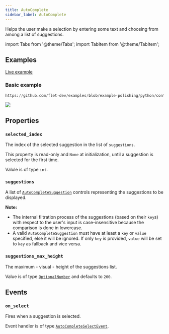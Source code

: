```yaml
---
title: AutoComplete
sidebar_label: AutoComplete
---
```


Helps the user make a selection by entering some text and choosing from among a list of suggestions.

import Tabs from '@theme/Tabs';
import TabItem from '@theme/TabItem';

## Examples

[Live example](https://flet-controls-gallery.fly.dev/input/autocomplete)

### Basic example



```python reference
https://github.com/flet-dev/examples/blob/example-polishing/python/controls/input-and-selections/auto-complete/auto-complete-example.py
```


<img src="/img/docs/controls/autocomplete/autocomplete-example.gif" className="screenshot-40"/>

## Properties

### `selected_index`

The index of the selected suggestion in the list of `suggestions`.

This property is read-only and `None` at initialization, until a suggestion is selected for the first time.

Valule is of type `int`.

### `suggestions`

A list of [`AutoCompleteSuggestion`](/docs/reference/types/autocompletesuggestion) controls representing the suggestions to be displayed. 

**Note:**

- The internal filtration process of the suggestions (based on their `key`s) with respect to the user's input is case-insensitive because the comparison is done in lowercase.
- A valid `AutoCompleteSuggestion` must have at least a `key` or `value` specified, else it will be ignored. If only `key` is provided, `value` will be set to `key` as fallback and vice versa.

### `suggestions_max_height`

The maximum - visual - height of the suggestions list.

Value is of type [`OptionalNumber`](/docs/reference/types/aliases#optionalnumber) and defaults to `200`.

## Events

### `on_select`

Fires when a suggestion is selected.

Event handler is of type [`AutoCompleteSelectEvent`](/docs/reference/types/autocompleteselectevent).
